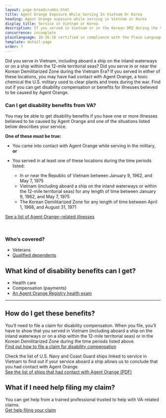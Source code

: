 ```yaml
---
layout: page-breadcrumbs.html
title: Agent Orange Exposure While Serving In Vietnam Or Korea
heading: Agent Orange exposure while serving in Vietnam or Korea
display_title: Service in Vietnam or Korea
description: If you served in Vietnam or in the Korean DMZ during the Vietnam Era, you may have had contact with Agent Orange. Find out if you're eligible for VA disability pay and other benefits for illnesses related to contact with this toxic chemical.
concurrence: incomplete
plainlanguage: 10-26-16 certified in compliance with the Plain Language Act
template: detail-page
order: 7
---
```


<div class="va-introtext">

Did you serve in Vietnam, including aboard a ship on the inland waterways or on a ship within the 12-mile territorial seas? Did you serve in or near the Korean Demilitarized Zone during the Vietnam Era? If you served in either of these locations, you may have had contact with Agent Orange, a toxic chemical the U.S. military used to clear plants and trees during the war. Find out if you can get disability compensation or benefits for illnesses believed to be caused by Agent Orange.

</div>

<div class="feature" markdown="1">

### Can I get disability benefits from VA?

You may be able to get disability benefits if you have one or more illnesses believed to be caused by Agent Orange and one of the situations listed below describes your service. 

**One of these must be true:**

- You came into contact with Agent Orange while serving in the military, **or**

- You served in at least one of these locations during the time periods listed:
  - In or near the Republic of Vietnam between January 9, 1962, and May 7, 1975
  - Vietnam (including aboard a ship on the inland waterways or within the 12-mile territorial seas) for any length of time between January 9, 1962, and May 7, 1975
  - The Korean Demilitarized Zone for any length of time between April 1, 1968, and August 31, 1971

[See a list of Agent Orange‒related illnesses](/disability/eligibility/hazardous-materials-exposure/agent-orange/related-diseases/)

<br>

### Who’s covered?

- Veterans
- [Qualified dependents](/disability/eligibility/special-claims/birth-defects/)

</div>

## What kind of disability benefits can I get?

- Health care
- Compensation (payments)
- [An Agent Orange Registry health exam](/disability/eligibility/hazardous-materials-exposure/agent-orange/registry-health-exam/)

-----

## How do I get these benefits?

You’ll need to file a claim for disability compensation. When you file, you’ll have to show that you served in Vietnam (including aboard a ship on the inland waterways or on a ship within the 12-mile territorial seas) or in the Korean Demilitarized Zone during the time periods listed above. <br>
[Find out how to file a claim for disability compensation](/disability/how-to-file-claim/)

Check the list of U.S. Navy and Coast Guard ships linked to service in Vietnam to find out if your service aboard a ship allows us to conclude that you had contact with Agent Orange. <br>
<a href="/shiplist-agent-orange.pdf">See the list of ships that had contact with Agent Orange (PDF)</a>

## What if I need help filing my claim?

You can get help from a trained professional trusted to help with VA-related claims. <br>
[Get help filing your claim](/disability/get-help-filing-claim/)

